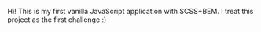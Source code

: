 Hi! This is my first vanilla JavaScript application with SCSS+BEM. I treat this project as the first challenge :)
